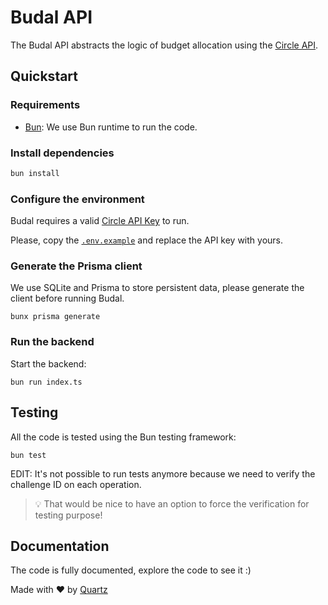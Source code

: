 # Budal API

The Budal API abstracts the logic of budget allocation using the [Circle API](https://developers.circle.com/).

## Quickstart

### Requirements

-  [Bun](https://bun.sh/): We use Bun runtime to run the code.

### Install dependencies

```bash
bun install
```

### Configure the environment

Budal requires a valid [Circle API Key](https://developers.circle.com/w3s/docs/circle-developer-account) to run.

Please, copy the [`.env.example`](./.env.example) and replace the API key with yours.

### Generate the Prisma client

We use SQLite and Prisma to store persistent data, please generate the client before running Budal.

```shell
bunx prisma generate
```

### Run the backend

Start the backend:

```shell
bun run index.ts
```

## Testing

All the code is tested using the Bun testing framework:

```shell
bun test
```

EDIT: It's not possible to run tests anymore because we need to verify the challenge ID on each operation.

> 💡 That would be nice to have an option to force the verification for testing purpose!

## Documentation

The code is fully documented, explore the code to see it :)

Made with ❤️ by [Quartz](https://www.quartz.technology/)